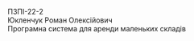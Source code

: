 ПЗПІ-22-2 <br/>
Юкленчук Роман Олексійович <br/>
Програмна система для аренди маленьких складів <br/>
